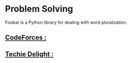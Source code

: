 # Problem Solving

Foobar is a Python library for dealing with word pluralization.

## [CodeForces :](https://github.com/jps27CSE/Problem-Solving/tree/main/CodeForces)

## [Techie Delight :](https://github.com/jps27CSE/Problem-Solving/tree/main/Techie%20Delight)

